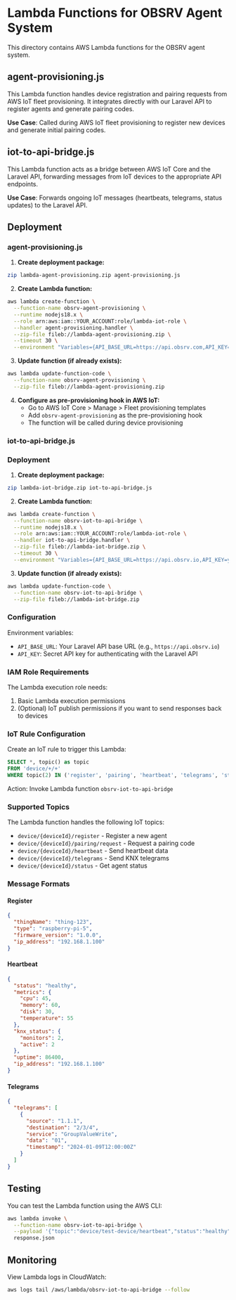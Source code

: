 # Lambda Functions for OBSRV Agent System

This directory contains AWS Lambda functions for the OBSRV agent system.

## agent-provisioning.js

This Lambda function handles device registration and pairing requests from AWS IoT fleet provisioning. It integrates directly with our Laravel API to register agents and generate pairing codes.

**Use Case**: Called during AWS IoT fleet provisioning to register new devices and generate initial pairing codes.

## iot-to-api-bridge.js

This Lambda function acts as a bridge between AWS IoT Core and the Laravel API, forwarding messages from IoT devices to the appropriate API endpoints.

**Use Case**: Forwards ongoing IoT messages (heartbeats, telegrams, status updates) to the Laravel API.

## Deployment

### agent-provisioning.js

1. **Create deployment package:**
```bash
zip lambda-agent-provisioning.zip agent-provisioning.js
```

2. **Create Lambda function:**
```bash
aws lambda create-function \
  --function-name obsrv-agent-provisioning \
  --runtime nodejs18.x \
  --role arn:aws:iam::YOUR_ACCOUNT:role/lambda-iot-role \
  --handler agent-provisioning.handler \
  --zip-file fileb://lambda-agent-provisioning.zip \
  --timeout 30 \
  --environment "Variables={API_BASE_URL=https://api.obsrv.com,API_KEY=your-secret-api-key,IOT_ENDPOINT=your-iot-endpoint.iot.region.amazonaws.com}"
```

3. **Update function (if already exists):**
```bash
aws lambda update-function-code \
  --function-name obsrv-agent-provisioning \
  --zip-file fileb://lambda-agent-provisioning.zip
```

4. **Configure as pre-provisioning hook in AWS IoT:**
   - Go to AWS IoT Core > Manage > Fleet provisioning templates
   - Add `obsrv-agent-provisioning` as the pre-provisioning hook
   - The function will be called during device provisioning

### iot-to-api-bridge.js

### Deployment

1. **Create deployment package:**
```bash
zip lambda-iot-bridge.zip iot-to-api-bridge.js
```

2. **Create Lambda function:**
```bash
aws lambda create-function \
  --function-name obsrv-iot-to-api-bridge \
  --runtime nodejs18.x \
  --role arn:aws:iam::YOUR_ACCOUNT:role/lambda-iot-role \
  --handler iot-to-api-bridge.handler \
  --zip-file fileb://lambda-iot-bridge.zip \
  --timeout 30 \
  --environment "Variables={API_BASE_URL=https://api.obsrv.io,API_KEY=your-secret-api-key}"
```

3. **Update function (if already exists):**
```bash
aws lambda update-function-code \
  --function-name obsrv-iot-to-api-bridge \
  --zip-file fileb://lambda-iot-bridge.zip
```

### Configuration

Environment variables:
- `API_BASE_URL`: Your Laravel API base URL (e.g., `https://api.obsrv.io`)
- `API_KEY`: Secret API key for authenticating with the Laravel API

### IAM Role Requirements

The Lambda execution role needs:
1. Basic Lambda execution permissions
2. (Optional) IoT publish permissions if you want to send responses back to devices

### IoT Rule Configuration

Create an IoT rule to trigger this Lambda:

```sql
SELECT *, topic() as topic 
FROM 'device/+/+' 
WHERE topic(2) IN ('register', 'pairing', 'heartbeat', 'telegrams', 'status')
```

Action: Invoke Lambda function `obsrv-iot-to-api-bridge`

### Supported Topics

The Lambda function handles the following IoT topics:

- `device/{deviceId}/register` - Register a new agent
- `device/{deviceId}/pairing/request` - Request a pairing code
- `device/{deviceId}/heartbeat` - Send heartbeat data
- `device/{deviceId}/telegrams` - Send KNX telegrams
- `device/{deviceId}/status` - Get agent status

### Message Formats

#### Register
```json
{
  "thingName": "thing-123",
  "type": "raspberry-pi-5",
  "firmware_version": "1.0.0",
  "ip_address": "192.168.1.100"
}
```

#### Heartbeat
```json
{
  "status": "healthy",
  "metrics": {
    "cpu": 45,
    "memory": 60,
    "disk": 30,
    "temperature": 55
  },
  "knx_status": {
    "monitors": 2,
    "active": 2
  },
  "uptime": 86400,
  "ip_address": "192.168.1.100"
}
```

#### Telegrams
```json
{
  "telegrams": [
    {
      "source": "1.1.1",
      "destination": "2/3/4",
      "service": "GroupValueWrite",
      "data": "01",
      "timestamp": "2024-01-09T12:00:00Z"
    }
  ]
}
```

## Testing

You can test the Lambda function using the AWS CLI:

```bash
aws lambda invoke \
  --function-name obsrv-iot-to-api-bridge \
  --payload '{"topic":"device/test-device/heartbeat","status":"healthy"}' \
  response.json
```

## Monitoring

View Lambda logs in CloudWatch:
```bash
aws logs tail /aws/lambda/obsrv-iot-to-api-bridge --follow
```